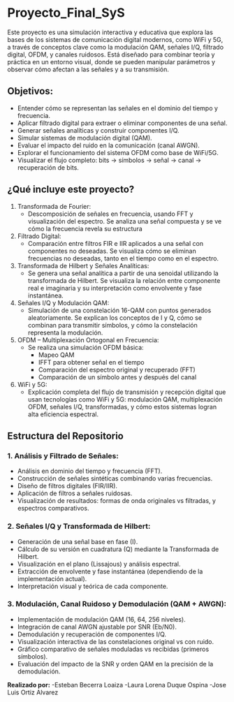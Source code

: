 # Proyecto_Final_SyS
Este proyecto es una simulación interactiva y educativa que explora las bases de los sistemas de comunicación digital modernos, como WiFi y 5G, a través de conceptos clave como la modulación QAM, señales I/Q, filtrado digital, OFDM, y canales ruidosos.
Está diseñado para combinar teoría y práctica en un entorno visual, donde se pueden manipular parámetros y observar cómo afectan a las señales y a su transmisión.
## Objetivos: 
  - Entender cómo se representan las señales en el dominio del tiempo y frecuencia.
  - Aplicar filtrado digital para extraer o eliminar componentes de una señal.
  - Generar señales analíticas y construir componentes I/Q.
  - Simular sistemas de modulación digital (QAM).
  - Evaluar el impacto del ruido en la comunicación (canal AWGN).
  - Explorar el funcionamiento del sistema OFDM como base de WiFi/5G.
  - Visualizar el flujo completo: bits → símbolos → señal → canal → recuperación de bits.
## ¿Qué incluye este proyecto?
  1. Transformada de Fourier:
      - Descomposición de señales en frecuencia, usando FFT y visualización del espectro. Se analiza una señal compuesta y se ve cómo la frecuencia revela su estructura
  2. Filtrado Digital:
     - Comparación entre filtros FIR e IIR aplicados a una señal con componentes no deseadas. Se visualiza cómo se eliminan frecuencias no deseadas, tanto en el tiempo como en el espectro.
  3. Transformada de Hilbert y Señales Analíticas:
     - Se genera una señal analítica a partir de una senoidal utilizando la transformada de Hilbert. Se visualiza la relación entre componente real e imaginaria y su interpretación como envolvente y fase instantánea.
  4. Señales I/Q y Modulación QAM:
     - Simulación de una constelación 16-QAM con puntos generados aleatoriamente. Se explican los conceptos de I y Q, cómo se combinan para transmitir símbolos, y cómo la constelación representa la modulación.
  5. OFDM – Multiplexación Ortogonal en Frecuencia:
     - Se realiza una simulación OFDM básica:
       - Mapeo QAM
       - IFFT para obtener señal en el tiempo
       - Comparación del espectro original y recuperado (FFT)
       - Comparación de un símbolo antes y después del canal
  6. WiFi y 5G:
     - Explicación completa del flujo de transmisión y recepción digital que usan tecnologías como WiFi y 5G: modulación QAM, multiplexación OFDM, señales I/Q, transformadas, y cómo estos sistemas logran alta eficiencia espectral.
## Estructura del Repositorio
### 1. Análisis y Filtrado de Señales:
  - Análisis en dominio del tiempo y frecuencia (FFT).
  - Construcción de señales sintéticas combinando varias frecuencias.
  - Diseño de filtros digitales (FIR/IIR).
  - Aplicación de filtros a señales ruidosas.
  - Visualización de resultados: formas de onda originales vs filtradas, y espectros comparativos.
### 2. Señales I/Q y Transformada de Hilbert: 
  - Generación de una señal base en fase (I).
  - Cálculo de su versión en cuadratura (Q) mediante la Transformada de Hilbert.
  - Visualización en el plano (Lissajous) y análisis espectral.
  - Extracción de envolvente y fase instantánea (dependiendo de la implementación actual).
  - Interpretación visual y teórica de cada componente.
### 3. Modulación, Canal Ruidoso y Demodulación (QAM + AWGN):
  - Implementación de modulación QAM (16, 64, 256 niveles).
  - Integración de canal AWGN ajustable por SNR (Eb/N0).
  - Demodulación y recuperación de componentes I/Q.
  - Visualización interactiva de las constelaciones original vs con ruido.
  - Gráfico comparativo de señales moduladas vs recibidas (primeros símbolos).
  - Evaluación del impacto de la SNR y orden QAM en la precisión de la demodulación.

**Realizado por:**
-Esteban Becerra Loaiza
-Laura Lorena Duque Ospina
-Jose Luis Ortiz Alvarez
